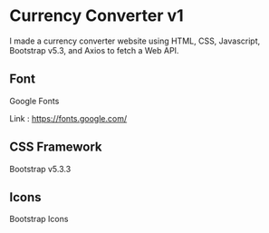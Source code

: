 # Currency Converter v1

I made a currency converter website using HTML, CSS, Javascript, Bootstrap v5.3, and Axios to fetch a Web API.

## Font

Google Fonts

Link : https://fonts.google.com/

## CSS Framework

Bootstrap v5.3.3

## Icons

Bootstrap Icons 

